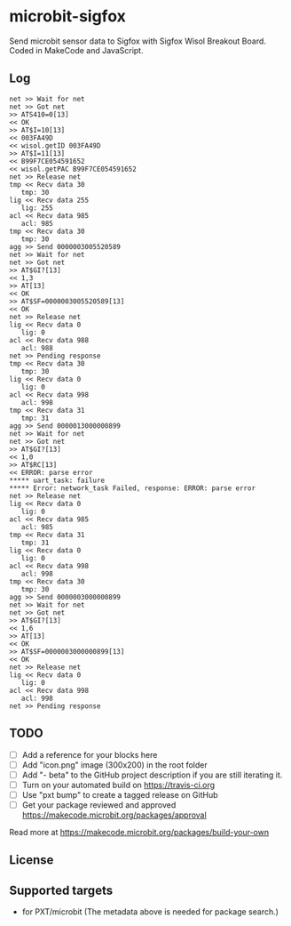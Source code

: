 # microbit-sigfox
Send microbit sensor data to Sigfox with Sigfox Wisol Breakout Board. Coded in MakeCode and JavaScript.

## Log

```
 net >> Wait for net
net >> Got net
>> ATS410=0[13]               
 << OK                         
>> AT$I=10[13]                
 << 003FA49D                   
<< wisol.getID 003FA49D
>> AT$I=11[13]                
<< B99F7CE054591652           
<< wisol.getPAC B99F7CE054591652
net >> Release net
tmp << Recv data 30
   tmp: 30
lig << Recv data 255
   lig: 255
acl << Recv data 985
   acl: 985
tmp << Recv data 30
   tmp: 30
agg >> Send 0000003005520589
net >> Wait for net
net >> Got net
>> AT$GI?[13]                 
 << 1,3                        
>> AT[13]                     
 << OK                         
>> AT$SF=0000003005520589[13] 
 << OK                         
net >> Release net
lig << Recv data 0
   lig: 0
acl << Recv data 988
   acl: 988
net >> Pending response
tmp << Recv data 30
   tmp: 30
lig << Recv data 0
   lig: 0
acl << Recv data 998
   acl: 998
tmp << Recv data 31
   tmp: 31
agg >> Send 0000013000000899
net >> Wait for net
net >> Got net
>> AT$GI?[13]                 
<< 1,0                        
>> AT$RC[13]                  
<< ERROR: parse error         
***** uart_task: failure      
***** Error: network_task Failed, response: ERROR: parse error
net >> Release net
lig << Recv data 0
   lig: 0
acl << Recv data 985
   acl: 985
tmp << Recv data 31
   tmp: 31
lig << Recv data 0
   lig: 0
acl << Recv data 998
   acl: 998
tmp << Recv data 30
   tmp: 30
agg >> Send 0000003000000899
net >> Wait for net
net >> Got net
>> AT$GI?[13]                 
 << 1,6                        
>> AT[13]                     
 << OK                         
>> AT$SF=0000003000000899[13] 
 << OK                         
net >> Release net
lig << Recv data 0
   lig: 0
acl << Recv data 998
   acl: 998
net >> Pending response

```

## TODO

- [ ] Add a reference for your blocks here
- [ ] Add "icon.png" image (300x200) in the root folder
- [ ] Add "- beta" to the GitHub project description if you are still iterating it.
- [ ] Turn on your automated build on https://travis-ci.org
- [ ] Use "pxt bump" to create a tagged release on GitHub
- [ ] Get your package reviewed and approved https://makecode.microbit.org/packages/approval

Read more at https://makecode.microbit.org/packages/build-your-own

## License



## Supported targets

* for PXT/microbit
(The metadata above is needed for package search.)

